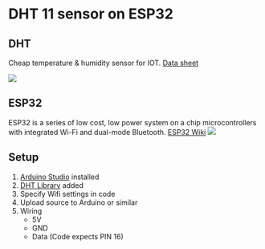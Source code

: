 # DHT 11 sensor on ESP32
## DHT
Cheap temperature & humidity sensor for IOT. [Data sheet](https://akizukidenshi.com/download/ds/aosong/DHT11.pdf)

![](http://www.circuitbasics.com/wp-content/uploads/2015/12/DHT11-Pinout-for-three-pin-and-four-pin-types-2.jpg)

## ESP32
ESP32 is a series of low cost, low power system on a chip microcontrollers with integrated Wi-Fi and dual-mode Bluetooth. [ESP32 Wiki](https://en.wikipedia.org/wiki/ESP32) 
![](https://camo.githubusercontent.com/fe6b89251ae4df2628b1a4c86c57976f22d6d5ba/687474703a2f2f692e696d6775722e636f6d2f34436f584f75522e706e67)

## Setup
1. [Arduino Studio](https://www.arduino.cc/en/Main/Software) installed
2. [DHT Library](https://github.com/adafruit/DHT-sensor-library) added
3. Specify Wifi settings in code
4. Upload source to Arduino or similar
5. Wiring 
    - 5V
    - GND
    - Data (Code expects PIN 16)